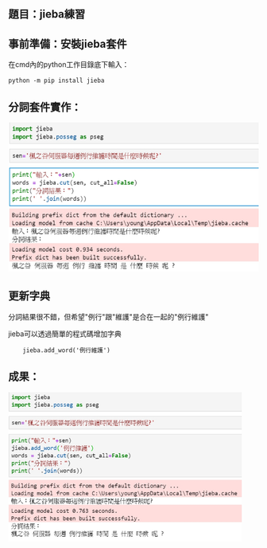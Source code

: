 題目：jieba練習
---------------------------------------------------------------------------------
事前準備：安裝jieba套件
----------------------------------------------------------------
在cmd內的python工作目錄底下輸入：

    python -m pip install jieba
    
分詞套件實作：
------------------------------------------------------------------
<img src="https://github.com/tank11110/young/blob/master/%E5%9C%96%E7%89%87/1592197988439.jpg" height='300' weight='250'>

更新字典
---------------------------------------------------------------------
分詞結果很不錯，但希望"例行"跟"維護"是合在一起的"例行維護"

jieba可以透過簡單的程式碼增加字典

        jieba.add_word('例行維護')
        
成果：
------------------------------------------------
<img src="https://github.com/tank11110/young/blob/master/%E5%9C%96%E7%89%87/1592198019826.jpg" height='300' weight='250'>
